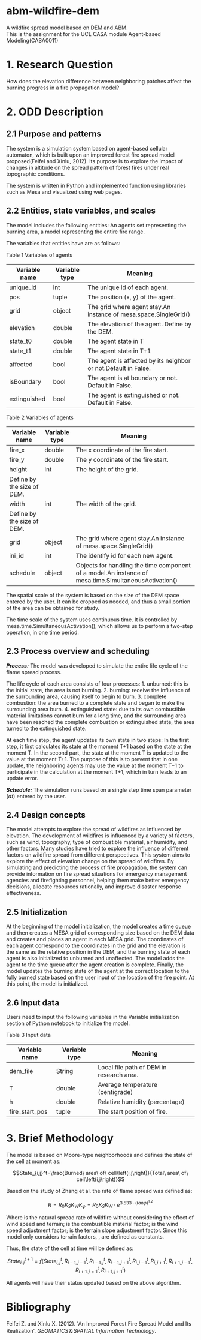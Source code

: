 # abm-wildfire-dem

A wildfire spread model based on DEM and ABM.      
This is the assignment for the UCL CASA module Agent-based Modeling(CASA0011)


# 1. Research Question

How does the elevation difference between neighboring patches affect the burning progress in a fire propagation model?

# 2. ODD Description

## 2.1 Purpose and patterns

The system is a simulation system based on agent-based cellular automaton, which is built upon an improved forest fire spread model proposed(Feifei and Xinlu, 2012). Its purpose is to explore the impact of changes in altitude on the spread pattern of forest fires under real topographic conditions.

The system is written in Python and implemented function using libraries such as Mesa and visualized using web pages.

## 2.2 Entities, state variables, and scales

The model includes the following entities: An agents set representing the burning area, a model representing the entire fire range.

The variables that entities have are as follows:

Table 1 Variables of agents

| **Variable name** | **Variable type** | **Meaning** |
| --- | --- | --- |
| unique\_id | int | The unique id of each agent. |
| pos | tuple | The position (x, y) of the agent. |
| grid | object | The grid where agent stay.An instance of mesa.space.SingleGrid() |
| elevation | double | The elevation of the agent. Define by the DEM. |
| state\_t0 | double | The agent state in T |
| state\_t1 | double | The agent state in T+1 |
| affected | bool | The agent is affected by its neighbor or not.Default in False. |
| isBoundary | bool | The agent is at boundary or not. Default in False. |
| extinguished | bool | The agent is extinguished or not. Default in False. |

Table 2 Variables of agents

| **Variable name** | **Variable type** | **Meaning** |
| --- | --- | --- |
| fire\_x | double | The x coordinate of the fire start. |
| fire\_y | double | The y coordinate of the fire start. |
| height | int | The height of the grid.
 Define by the size of DEM. |
| width | int | The width of the grid.
 Define by the size of DEM. |
| grid | object | The grid where agent stay.An instance of mesa.space.SingleGrid() |
| ini\_id | int | The identify id for each new agent. |
| schedule | object | Objects for handling the time component of a model.An instance of mesa.time.SimultaneousActivation() |

The spatial scale of the system is based on the size of the DEM space entered by the user. It can be cropped as needed, and thus a small portion of the area can be obtained for study.

The time scale of the system uses continuous time. It is controlled by mesa.time.SimultaneousActivation(), which allows us to perform a two-step operation, in one time period.

## 2.3 Process overview and scheduling

_**Process:**_ The model was developed to simulate the entire life cycle of the flame spread process.

The life cycle of each area consists of four processes: 1. unburned: this is the initial state, the area is not burning. 2. burning: receive the influence of the surrounding area, causing itself to begin to burn. 3. complete combustion: the area burned to a complete state and began to make the surrounding area burn. 4. extinguished state: due to its own combustible material limitations cannot burn for a long time, and the surrounding area have been reached the complete combustion or extinguished state, the area turned to the extinguished state.

At each time step, the agent updates its own state in two steps: In the first step, it first calculates its state at the moment T+1 based on the state at the moment T. In the second part, the state at the moment T is updated to the value at the moment T+1. The purpose of this is to prevent that in one update, the neighboring agents may use the value at the moment T+1 to participate in the calculation at the moment T+1, which in turn leads to an update error.

_**Schedule:**_ The simulation runs based on a single step time span parameter (_dt_) entered by the user.

## 2.4 Design concepts

The model attempts to explore the spread of wildfires as influenced by elevation. The development of wildfires is influenced by a variety of factors, such as wind, topography, type of combustible material, air humidity, and other factors. Many studies have tried to explore the influence of different factors on wildfire spread from different perspectives. This system aims to explore the effect of elevation change on the spread of wildfires. By simulating and predicting the process of fire propagation, the system can provide information on fire spread situations for emergency management agencies and firefighting personnel, helping them make better emergency decisions, allocate resources rationally, and improve disaster response effectiveness.

## 2.5 Initialization

At the beginning of the model initialization, the model creates a time queue and then creates a MESA grid of corresponding size based on the DEM data and creates and places an agent in each MESA grid. The coordinates of each agent correspond to the coordinates in the grid and the elevation is the same as the relative position in the DEM, and the burning state of each agent is also initialized to unburned and unaffected. The model adds the agent to the time queue after the agent creation is complete. Finally, the model updates the burning state of the agent at the correct location to the fully burned state based on the user input of the location of the fire point. At this point, the model is initialized.

## 2.6 Input data

Users need to input the following variables in the Variable initialization section of Python notebook to initialize the model.

Table 3 Input data

| **Variable name** | **Variable type** | **Meaning** |
| --- | --- | --- |
| dem\_file | String | Local file path of DEM in research area. |
| T | double | Average temperature (centigrade) |
| h | double | Relative humidity (percentage) |
| fire\_start\_pos | tuple | The start position of fire. |

# 3. Brief Methodology

The model is based on Moore-type neighborhoods and defines the state of the cell at moment as:

$$State_{i,j}^t=\frac{Burned\ area\ of\ cell\left(i,j\right)}{Total\ area\ of\ cell\left(i,j\right)}$$

Based on the study of Zhang et al. the rate of flame spread was defined as:

$$R=R_0K_SK_WK_\varphi=R_0K_SK_W\cdot e^{3.533\cdot\left(tan\varphi\right)^{1.2}}$$

Where is the natural spread rate of wildfire without considering the effect of wind speed and terrain; is the combustible material factor; is the wind speed adjustment factor; is the terrain slope adjustment factor. Since this model only considers terrain factors, , are defined as constants.

Thus, the state of the cell at time will be defined as:

$$State_{i,j}^{t+1}=f\left(State_{i,j}^t,R_{i-1,j-1}^t,R_{i-1,j}^t,R_{i-1,j+1}^t,R_{i,j-1}^t,R_{i,j+1}^t,R_{i+1,j-1}^t,R_{i+1,j=1}^t,R_{i+1,j+1}^t\right)$$

All agents will have their status updated based on the above algorithm.

# Bibliography

Feifei Z. and Xinlu X. (2012). 'An Improved Forest Fire Spread Model and Its Realization'. _GEOMATICS_＆_SPATIAL Information Technology_.
